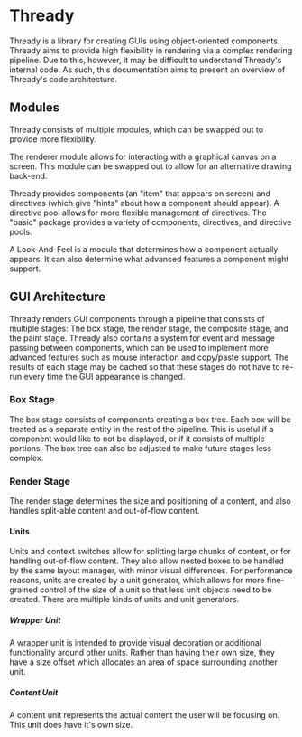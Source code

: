 # Thready
Thready is a library for creating GUIs using object-oriented components.
Thready aims to provide high flexibility in rendering via a complex rendering pipeline.
Due to this, however, it may be difficult to understand Thready's internal code.
As such, this documentation aims to present an overview of Thready's code architecture.

## Modules
Thready consists of multiple modules, which can be swapped out to provide more flexibility.

The renderer module allows for interacting with a graphical canvas on a screen.
This module can be swapped out to allow for an alternative drawing back-end.

Thready provides components (an "item" that appears on screen) and directives
(which give "hints" about how a component should appear). A directive pool allows
for more flexible management of directives.
The "basic" package provides a variety of components, directives, and directive pools.

A Look-And-Feel is a module that determines how a component actually appears.
It can also determine what advanced features a component might support.

## GUI Architecture
Thready renders GUI components through a pipeline that consists of multiple stages:
The box stage, the render stage, the composite stage, and the paint stage.
Thready also contains a system for event and message passing between components, which can be
used to implement more advanced features such as mouse interaction and copy/paste support.
The results of each stage may be cached so that these stages do not have to re-run every time the
GUI appearance is changed.

### Box Stage
The box stage consists of components creating a box tree.
Each box will be treated as a separate entity in the rest of the pipeline.
This is useful if a component would like to not be displayed, or if it consists of multiple portions.
The box tree can also be adjusted to make future stages less complex.

### Render Stage
The render stage determines the size and positioning of a content, and also handles split-able content
and out-of-flow content.

#### Units
Units and context switches allow for splitting large chunks of content, or for handling out-of-flow content.
They also allow nested boxes to be handled by the same layout manager, with minor visual differences.
For performance reasons, units are created by a unit generator, which allows for more fine-grained control of the size of
a unit so that less unit objects need to be created. There are multiple kinds of units and unit generators.

##### Wrapper Unit
A wrapper unit is intended to provide visual decoration or additional functionality around other units.
Rather than having their own size, they have a size offset which allocates an area of space surrounding another unit.

##### Content Unit
A content unit represents the actual content the user will be focusing on. This unit does have it's own size.